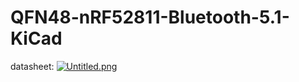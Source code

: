 # QFN48-nRF52811-Bluetooth-5.1-KiCad

datasheet: [![Untitled.png](https://i.postimg.cc/HkxdTFXk/Untitled.png)](https://postimg.cc/F722ZWTM)
